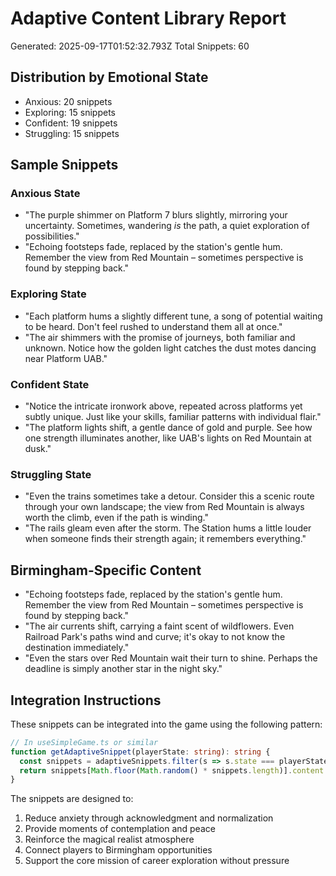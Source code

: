 # Adaptive Content Library Report

Generated: 2025-09-17T01:52:32.793Z
Total Snippets: 60

## Distribution by Emotional State

- Anxious: 20 snippets
- Exploring: 15 snippets
- Confident: 19 snippets
- Struggling: 15 snippets

## Sample Snippets

### Anxious State
- "The purple shimmer on Platform 7 blurs slightly, mirroring your uncertainty. Sometimes, wandering *is* the path, a quiet exploration of possibilities."
- "Echoing footsteps fade, replaced by the station's gentle hum. Remember the view from Red Mountain – sometimes perspective is found by stepping back."

### Exploring State
- "Each platform hums a slightly different tune, a song of potential waiting to be heard. Don't feel rushed to understand them all at once."
- "The air shimmers with the promise of journeys, both familiar and unknown. Notice how the golden light catches the dust motes dancing near Platform UAB."

### Confident State
- "Notice the intricate ironwork above, repeated across platforms yet subtly unique. Just like your skills, familiar patterns with individual flair."
- "The platform lights shift, a gentle dance of gold and purple. See how one strength illuminates another, like UAB's lights on Red Mountain at dusk."

### Struggling State
- "Even the trains sometimes take a detour. Consider this a scenic route through your own landscape; the view from Red Mountain is always worth the climb, even if the path is winding."
- "The rails gleam even after the storm. The Station hums a little louder when someone finds their strength again; it remembers everything."

## Birmingham-Specific Content
- "Echoing footsteps fade, replaced by the station's gentle hum. Remember the view from Red Mountain – sometimes perspective is found by stepping back."
- "The air currents shift, carrying a faint scent of wildflowers. Even Railroad Park's paths wind and curve; it's okay to not know the destination immediately."
- "Even the stars over Red Mountain wait their turn to shine. Perhaps the deadline is simply another star in the night sky."

## Integration Instructions

These snippets can be integrated into the game using the following pattern:

```typescript
// In useSimpleGame.ts or similar
function getAdaptiveSnippet(playerState: string): string {
  const snippets = adaptiveSnippets.filter(s => s.state === playerState)
  return snippets[Math.floor(Math.random() * snippets.length)].content
}
```

The snippets are designed to:
1. Reduce anxiety through acknowledgment and normalization
2. Provide moments of contemplation and peace
3. Reinforce the magical realist atmosphere
4. Connect players to Birmingham opportunities
5. Support the core mission of career exploration without pressure
